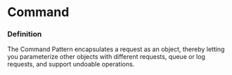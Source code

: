# Command

### Definition

The Command Pattern encapsulates a request as an object, thereby letting you parameterize other
objects with different requests, queue or log requests, and support undoable operations.